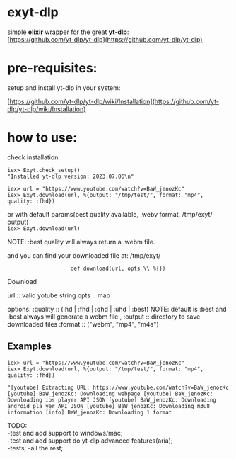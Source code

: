 # exyt-dlp

simple **elixir** wrapper for the great **yt-dlp**:  
[https://github.com/yt-dlp/yt-dlp](https://github.com/yt-dlp/yt-dlp)

# pre-requisites:  

setup and install yt-dlp in your system:
  
[https://github.com/yt-dlp/yt-dlp/wiki/Installation](https://github.com/yt-dlp/yt-dlp/wiki/Installation)


# how to use:  
  
check installation: 
 
`iex> Exyt.check_setup()`  
`"Installed yt-dlp version: 2023.07.06\n"`  

`iex> url = "https://www.youtube.com/watch?v=BaW_jenozKc"`  
`iex> Exyt.download(url, %{output: "/tmp/test/", format: "mp4", quality: :fhd})`  

or with default params(best quality available, .webv format, /tmp/exyt/ output)  
`iex> Exyt.download(url)`  

 NOTE: :best quality will always return a .webm file.

and you can find your downloaded file at: /tmp/exyt/

                        def download(url, opts \\ %{})                         

Download

url :: valid yotube string opts :: map

options: :quality :: (:hd | :fhd | :qhd | :uhd | :best) NOTE: default is :best
and :best always will generate a webm file., :output :: directory to save
downloaded files :format :: ("webm", "mp4", "m4a")

## Examples

    iex> url = "https://www.youtube.com/watch?v=BaW_jenozKc"
    iex> Exyt.download(url, %{output: "/tmp/test/", format: "mp4", quality: :fhd})

`"[youtube] Extracting URL: https://www.youtube.com/watch?v=BaW_jenozKc
[youtube] BaW_jenozKc: Downloading webpage [youtube] BaW_jenozKc: Downloading
ios player API JSON [youtube] BaW_jenozKc: Downloading android pla yer API JSON
[youtube] BaW_jenozKc: Downloading m3u8 information [info] BaW_jenozKc:
Downloading 1 format`

TODO:  
-test and add support to windows/mac;  
-test and add support do yt-dlp advanced features(aria);  
-tests;
-all the rest;


```
